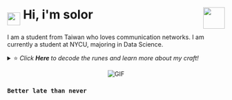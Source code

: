 # <img align="middle" src="https://media.giphy.com/media/du3J3cXyzhj75IOgvA/giphy.gif" width="30" height="30" alt=""/> Hi, i'm solor <img align="right" src="https://media.giphy.com/media/3oKIPnAiaMCws8nOsE/giphy.gif" width="50" height="50" />

I am a student from Taiwan who loves communication networks. I am currently a student at NYCU, majoring in Data Science.

<details>
  <summary> ⭐ <i> Click <b> Here </b> to decode the runes and learn more about my craft! </i> </summary>  



- 🧠 I’m currently learning __5G Networks and Machine Learning__
- ✨ Fun fact: I believe technology is the closest thing we have to magic

<p align="center">
  <img src="https://github-readme-stats.vercel.app/api?username=solar224&show_icons=true&hide_border=true&theme=dracula" alt="solar224's github stats" />
  <img src="https://github-readme-stats.vercel.app/api/top-langs/?username=solar224&hide_border=true&theme=dracula" alt="solar224's top languages" />
</p>

We have now explored the depths of this digital grimoire.

</details>

<p align="center">
<img alt="GIF" src="https://raw.githubusercontent.com/JoeyBling/JoeyBling/master/pic/pusheencode.gif" />
</p>

### `Better late than never`
